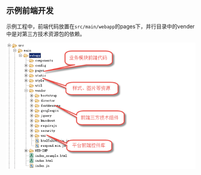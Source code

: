 ## 示例前端开发

示例工程中，前端代码放置在`src/main/webapp`的pages下，并行目录中的vender中是对第三方技术资源包的依赖。  


![](/img/image014.jpg)
